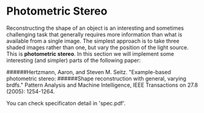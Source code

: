 # Photometric Stereo
  
Reconstructing the shape of an object is an interesting and sometimes challenging task that generally requires more information than what is available from a single image. The simplest approach is to take three shaded images rather than one, but vary the position of the light source. This is **photometric stereo**. In this section we will implement some interesting (and simpler) parts of the following paper:  
  
######Hertzmann, Aaron, and Steven M. Seitz. "Example-based photometric stereo:
######Shape reconstruction with general, varying brdfs." Pattern Analysis and Machine Intelligence, IEEE Transactions on 27.8 (2005): 1254-1264.
  
You can check specificaton detail in 'spec.pdf'.

